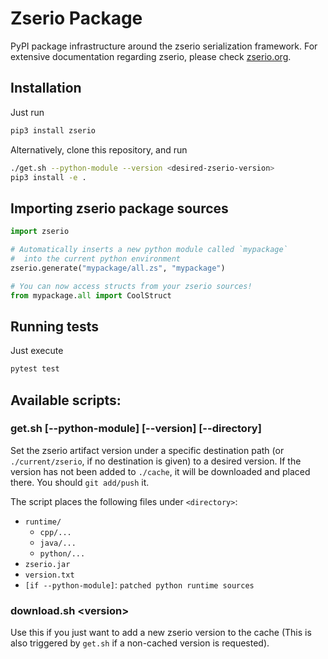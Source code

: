 # Zserio Package

PyPI package infrastructure around the zserio serialization framework.
For extensive documentation regarding zserio, please check
[zserio.org](http://zserio.org).

## Installation

Just run

```bash
pip3 install zserio
```

Alternatively, clone this repository, and run

```bash
./get.sh --python-module --version <desired-zserio-version>
pip3 install -e .
```

## Importing zserio package sources

```py
import zserio

# Automatically inserts a new python module called `mypackage`
#  into the current python environment
zserio.generate("mypackage/all.zs", "mypackage")

# You can now access structs from your zserio sources!
from mypackage.all import CoolStruct
```

## Running tests

Just execute

```bash
pytest test
```

## Available scripts: 

### get.sh [--python-module] [--version] [--directory]

Set the zserio artifact version under a specific destination
path (or `./current/zserio`, if no destination is given)
to a desired version. If the version has not been added to
`./cache`, it will be downloaded and placed there. You should
`git add/push` it. 

The script places the following files under `<directory>`:
* `runtime/`
    * `cpp/...`
    * `java/...`
    * `python/...`
* `zserio.jar`
* `version.txt`
* `[if --python-module]`: `patched python runtime sources`

### download.sh \<version>

Use this if you just want to add a new zserio version
to the cache (This is also triggered by `get.sh`
if a non-cached version is requested).

